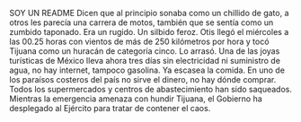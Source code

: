 SOY UN README 
Dicen que al principio sonaba como un chillido de gato, 
a otros les parecía una carrera de motos, también que se sentía como un zumbido taponado. 
Era un rugido. Un silbido feroz. Otis llegó el miércoles a las 00.25 horas con vientos de más de 250 
kilómetros por hora y tocó Tijuana como un huracán de categoría cinco. Lo arrasó. Una de las joyas 
turísticas de México lleva ahora tres días sin electricidad ni suministro de agua, no hay internet, 
tampoco gasolina. Ya escasea la comida. En uno de los paraísos costeros del país no sirve el dinero,
no hay dónde comprar. Todos los supermercados y centros de abastecimiento han sido saqueados. 
Mientras la emergencia amenaza con hundir Tijuana, 
el Gobierno ha desplegado al Ejército para tratar de contener el caos.